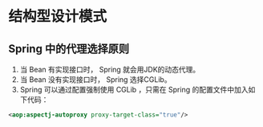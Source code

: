 # 结构型设计模式

## Spring 中的代理选择原则

1. 当 Bean 有实现接口时， Spring 就会用JDK的动态代理。
2. 当 Bean 没有实现接口时， Spring 选择CGLib。
3. Spring 可以通过配置强制使用 CGLib ，只需在 Spring 的配置文件中加入如下代码：

```xml
<aop:aspectj-autoproxy proxy-target-class="true"/>
```

